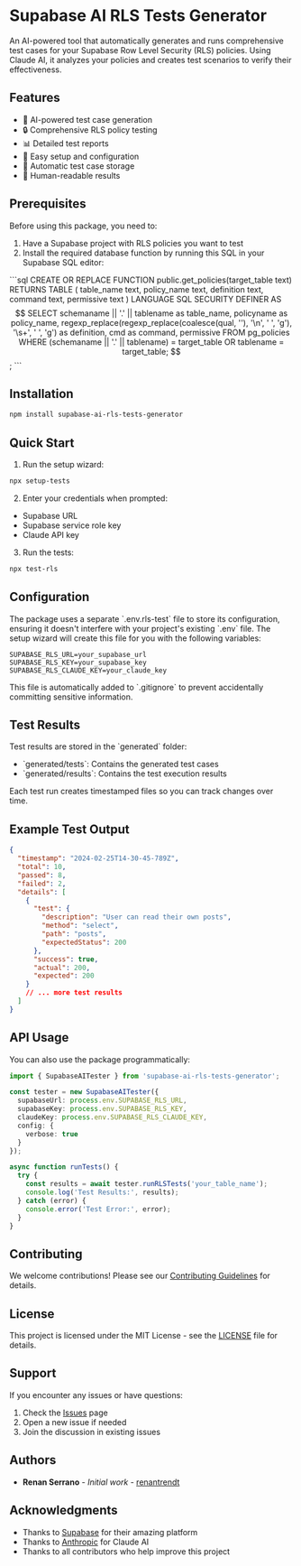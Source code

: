 # Supabase AI RLS Tests Generator

An AI-powered tool that automatically generates and runs comprehensive test cases for your Supabase Row Level Security (RLS) policies. Using Claude AI, it analyzes your policies and creates test scenarios to verify their effectiveness.

## Features

- 🤖 AI-powered test case generation
- 🔒 Comprehensive RLS policy testing
- 📊 Detailed test reports
- 🚀 Easy setup and configuration
- 💾 Automatic test case storage
- 📝 Human-readable results

## Prerequisites

Before using this package, you need to:

1. Have a Supabase project with RLS policies you want to test
2. Install the required database function by running this SQL in your Supabase SQL editor:

\`\`\`sql
CREATE OR REPLACE FUNCTION public.get_policies(target_table text)
RETURNS TABLE (
    table_name text,
    policy_name text,
    definition text,
    command text,
    permissive text
)
LANGUAGE SQL
SECURITY DEFINER
AS $$
    SELECT
        schemaname || '.' || tablename as table_name,
        policyname as policy_name,
        regexp_replace(regexp_replace(coalesce(qual, ''), '\n', ' ', 'g'), '\s+', ' ', 'g') as definition,
        cmd as command,
        permissive
    FROM pg_policies
    WHERE (schemaname || '.' || tablename) = target_table
    OR tablename = target_table;
$$;
\`\`\`

## Installation

```bash
npm install supabase-ai-rls-tests-generator
```

## Quick Start

1. Run the setup wizard:
```bash
npx setup-tests
```

2. Enter your credentials when prompted:
- Supabase URL
- Supabase service role key
- Claude API key

3. Run the tests:
```bash
npx test-rls
```

## Configuration

The package uses a separate \`.env.rls-test\` file to store its configuration, ensuring it doesn't interfere with your project's existing \`.env\` file. The setup wizard will create this file for you with the following variables:

```env
SUPABASE_RLS_URL=your_supabase_url
SUPABASE_RLS_KEY=your_supabase_key
SUPABASE_RLS_CLAUDE_KEY=your_claude_key
```

This file is automatically added to \`.gitignore\` to prevent accidentally committing sensitive information.

## Test Results

Test results are stored in the \`generated\` folder:
- \`generated/tests\`: Contains the generated test cases
- \`generated/results\`: Contains the test execution results

Each test run creates timestamped files so you can track changes over time.

## Example Test Output

```json
{
  "timestamp": "2024-02-25T14-30-45-789Z",
  "total": 10,
  "passed": 8,
  "failed": 2,
  "details": [
    {
      "test": {
        "description": "User can read their own posts",
        "method": "select",
        "path": "posts",
        "expectedStatus": 200
      },
      "success": true,
      "actual": 200,
      "expected": 200
    }
    // ... more test results
  ]
}
```

## API Usage

You can also use the package programmatically:

```typescript
import { SupabaseAITester } from 'supabase-ai-rls-tests-generator';

const tester = new SupabaseAITester({
  supabaseUrl: process.env.SUPABASE_RLS_URL,
  supabaseKey: process.env.SUPABASE_RLS_KEY,
  claudeKey: process.env.SUPABASE_RLS_CLAUDE_KEY,
  config: {
    verbose: true
  }
});

async function runTests() {
  try {
    const results = await tester.runRLSTests('your_table_name');
    console.log('Test Results:', results);
  } catch (error) {
    console.error('Test Error:', error);
  }
}
```

## Contributing

We welcome contributions! Please see our [Contributing Guidelines](CONTRIBUTING.md) for details.

## License

This project is licensed under the MIT License - see the [LICENSE](LICENSE) file for details.

## Support

If you encounter any issues or have questions:

1. Check the [Issues](https://github.com/renantrendt/supabase-ai-rls-tests-generator/issues) page
2. Open a new issue if needed
3. Join the discussion in existing issues

## Authors

- **Renan Serrano** - *Initial work* - [renantrendt](https://github.com/renantrendt)

## Acknowledgments

- Thanks to [Supabase](https://supabase.io/) for their amazing platform
- Thanks to [Anthropic](https://www.anthropic.com/) for Claude AI
- Thanks to all contributors who help improve this project